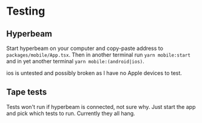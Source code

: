 # Testing

## Hyperbeam

Start hyperbeam on your computer and copy-paste address to `packages/mobile/App.tsx`.
Then in another terminal run `yarn mobile:start` and in yet another terminal
`yarn mobile:(android|ios)`.

ios is untested and possibly broken as I have no Apple devices to test.


## Tape tests

Tests won't run if hyperbeam is connected, not sure why. Just start the app
and pick which tests to run. Currently they all hang.
